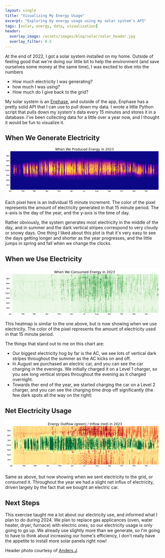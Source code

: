 ```yaml
---
layout: single
title: "Visualizing My Energy Usage"
excerpt: "Exploring my energy usage using my solar system's API"
tags: [solar, energy, data, visualization]
header:
  overlay_image: /assets/images/blog/solar/solar_header.jpg
  overlay_filter: 0.5
---
```


At the end of 2022, I got a solar system installed on my home.  Outside of feeling good that we're doing our little bit to help the environment (and save ourselves some money at the same time), I was excited to dive into the numbers

   * How much electricity I was generating?
   * how much I was using?
   * How much do I give back to the grid?

My solar system is an [Enphase](https://enphase.com/), and outside of the app, Enphase has a pretty solid API that I can use to pull down my data.  I wrote a little Python script that pulls down my system's data every 15 minutes and stores it in a database.  I've been collecting data for a little over a year now, and I thought it would be fun to visualize it.

## When We Generate Electricity

![Heatmap showing when electricity was generated by my solar array](/assets/images/blog/solar/solar_in.png)

Each pixel here is an individual 15 minute increment.  The color of the pixel represents the amount of electricity generated in that 15 minute period.  The x-axis is the day of the year, and the y-axis is the time of day.

Rather obviously, the system generates most electricity in the middle of the day, and in summer and the dark vertical stripes correspond to very cloudy or snowy days.  One thing I liked about this plot is that it's very easy to see the days getting longer and shorter as the year progresses, and the little jumps in spring and fall when we change the clocks.

## When we Use Electricity

![Heatmap showing when electricity was used by my home](/assets/images/blog/solar/solar_out.png)

This heatmap is similar to the one above, but is now showing when we use electricity.  The color of the pixel represents the amount of electricity used in that 15 minute period.

The things that stand out to me on this chart are:

* Our biggest electricity hog by far is the AC, we see lots of vertical dark stripes throughout the summer as the AC kicks on and off.
* In August we purchased an electric car, and you can see the car charging in the evenings.  We initially charged it on a Level 1 charger, so you see long vertical stripes throughout the evening as it charged overnight.
* Towards ther end of the year, we started charging the car on a Level 2 charger, and you can see the charging time drop off significantly (the few dark spots all the way on the right)

## Net Electricity Usage

![Heatmap showing my net electricity usage](/assets/images/blog/solar/solar_inout.png)

Same as above, but now showing when we sent electricity to the grid, or consumed it.  Throughout the year we had a slight net influx of electricity, driven largely by the fact that we bought an electric car.

## Next Steps

This exercise taught me a lot about our electricity use, and informed what I plan to do during 2024.  We plan to replace gas applicances (oven, water heater, dryer, furnace) with electric ones, so our electricity usage is only going to go up.  We already use slightly more than we generate, so I'm going to have to think about increasing our home's efficiency, I don't really have the appetite to install more solar panels right now!

Header photo courtesy of [Anders J](https://unsplash.com/@aj5tdt).
